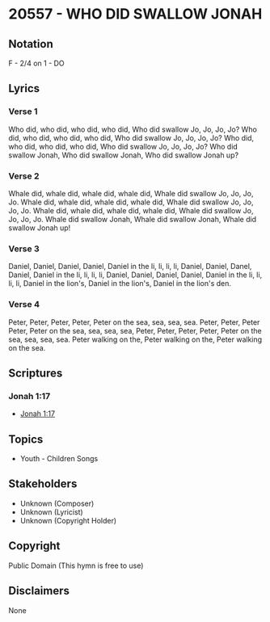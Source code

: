 # 20557 - WHO DID SWALLOW JONAH

## Notation

F - 2/4 on 1 - DO

## Lyrics

### Verse 1

Who did, who did, who did, who did, Who did swallow Jo, Jo, Jo, Jo? Who did, who did, who did, who did, Who did swallow Jo, Jo, Jo, Jo? Who did, who did, who did, who did, Who did swallow Jo, Jo, Jo, Jo? Who did swallow Jonah, Who did swallow Jonah, Who did swallow Jonah up?

### Verse 2

Whale did, whale did, whale did, whale did, Whale did swallow Jo, Jo, Jo, Jo. Whale did, whale did, whale did, whale did, Whale did swallow Jo, Jo, Jo, Jo. Whale did, whale did, whale did, whale did, Whale did swallow Jo, Jo, Jo, Jo. Whale did swallow Jonah, Whale did swallow Jonah, Whale did swallow Jonah up!

### Verse 3

Daniel, Daniel, Daniel, Daniel, Daniel in the li, li, li, li, Daniel, Daniel, Danel, Daniel, Daniel in the li, li, li, li, Daniel, Daniel, Daniel, Daniel, Daniel in the li, li, li, li, Daniel in the lion's, Daniel in the lion's, Daniel in the lion's den.

### Verse 4

Peter, Peter, Peter, Peter, Peter on the sea, sea, sea, sea. Peter, Peter, Peter Peter, Peter on the sea, sea, sea, sea, Peter, Peter, Peter, Peter, Peter on the sea, sea, sea, sea. Peter walking on the, Peter walking on the, Peter walking on the sea.


## Scriptures

### Jonah 1:17

- [Jonah 1:17](https://www.biblegateway.com/passage/?search=Jonah%201%3A17)


## Topics

- Youth - Children Songs

## Stakeholders

- Unknown (Composer)
- Unknown (Lyricist)
- Unknown (Copyright Holder)

## Copyright

Public Domain
(This hymn is free to use)

## Disclaimers

None

